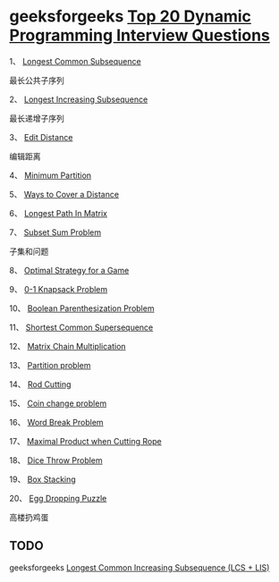# geeksforgeeks [Top 20 Dynamic Programming Interview Questions](https://www.geeksforgeeks.org/top-20-dynamic-programming-interview-questions/)

1、 [Longest Common Subsequence](https://www.geeksforgeeks.org/dynamic-programming-set-4-longest-common-subsequence/)

最长公共子序列

2、 [Longest Increasing Subsequence](https://www.geeksforgeeks.org/dynamic-programming-set-3-longest-increasing-subsequence/)

最长递增子序列

3、 [Edit Distance](https://www.geeksforgeeks.org/dynamic-programming-set-5-edit-distance/)

编辑距离

4、 [Minimum Partition](https://www.geeksforgeeks.org/partition-a-set-into-two-subsets-such-that-the-difference-of-subset-sums-is-minimum/)



5、 [Ways to Cover a Distance](https://www.geeksforgeeks.org/count-number-of-ways-to-cover-a-distance/)

6、 [Longest Path In Matrix](https://www.geeksforgeeks.org/find-the-longest-path-in-a-matrix-with-given-constraints/)

7、 [Subset Sum Problem](https://www.geeksforgeeks.org/dynamic-programming-subset-sum-problem/)

子集和问题

8、 [Optimal Strategy for a Game](https://www.geeksforgeeks.org/dynamic-programming-set-31-optimal-strategy-for-a-game/)

9、 [0-1 Knapsack Problem](https://www.geeksforgeeks.org/dynamic-programming-set-10-0-1-knapsack-problem/)

10、 [Boolean Parenthesization Problem](https://www.geeksforgeeks.org/dynamic-programming-set-37-boolean-parenthesization-problem/)

11、 [Shortest Common Supersequence](https://www.geeksforgeeks.org/shortest-common-supersequence/)

12、 [Matrix Chain Multiplication](https://www.geeksforgeeks.org/dynamic-programming-set-8-matrix-chain-multiplication/)

13、 [Partition problem](https://www.geeksforgeeks.org/dynamic-programming-set-18-partition-problem/)

14、 [Rod Cutting](https://www.geeksforgeeks.org/dynamic-programming-set-13-cutting-a-rod/)

15、 [Coin change problem](https://www.geeksforgeeks.org/dynamic-programming-set-7-coin-change/)

16、 [Word Break Problem](https://www.geeksforgeeks.org/dynamic-programming-set-32-word-break-problem/)

17、 [Maximal Product when Cutting Rope](https://www.geeksforgeeks.org/dynamic-programming-set-36-cut-a-rope-to-maximize-product/)

18、 [Dice Throw Problem](https://www.geeksforgeeks.org/dice-throw-problem/)

19、 [Box Stacking](https://www.geeksforgeeks.org/dynamic-programming-set-21-box-stacking-problem/)

20、 [Egg Dropping Puzzle](https://www.geeksforgeeks.org/dynamic-programming-set-11-egg-dropping-puzzle/)

高楼扔鸡蛋

## TODO

geeksforgeeks [Longest Common Increasing Subsequence (LCS + LIS)](https://www.geeksforgeeks.org/longest-common-increasing-subsequence-lcs-lis/)

